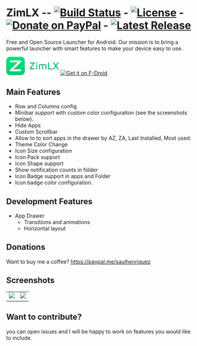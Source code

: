 # ZimLX -- [![Build Status](https://travis-ci.org/otakuhqz/ZimLX.svg?branch=master)](https://travis-ci.org/otakuhqz/ZimLX) - [![License](https://img.shields.io/badge/License-Apache%202.0-blue.svg)](https://opensource.org/licenses/Apache-2.0) - [![Donate on PayPal](https://img.shields.io/badge/PayPal-Donate%20Now-brightgreen.svg)](https://paypal.me/saulhenriquez) - [![Latest Release](https://img.shields.io/github/release/USER/REPO.svg?logo=github)](https://github.com/otakuhqz/ZimLX/releases/latest)

Free and Open Source Launcher for Android.
Our mission is to bring a powerful launcher with smart features to make your device easy to use.

[<img src="Logo/logotype.png" width="28%" alt="Zim Launcher">](https://github.com/otakuhqz/ZimLX)         [<img src="https://f-droid.org/badge/get-it-on.png"
     alt="Get it on F-Droid"
     height="80">](https://f-droid.org/packages/org.zimmob.zimlx/)


## Main Features

* Row and Columns config
* Minibar support with custom color configuration (see the screenshots below).
* Hide Apps
* Custom Scrollbar
* Allow to to sort apps in the drawer by AZ, ZA, Last Installed, Most used.
* Theme Color Change
* Icon Size configuration
* Icon Pack support
* Icon Shape support
* Show notification counts in folder
* Icon Badge support in apps and Folder
* Icon badge color configuration.

## Development Features
* App Drawer
    * Transitions and animations
    * Horizontal layout
    
## Donations
Want to buy me a coffee? https://paypal.me/saulhenriquez


## Screenshots
<table>
    <tr>
        <td><img src="https://github.com/otakuhqz/ZimLX/blob/master/snapshots/zlxdesktop.jpg" width="256" />
        </td>
        <td><img src="https://github.com/otakuhqz/ZimLX/blob/master/snapshots/zlxfolder.jpg" width="256" />
        </td>
    </tr>
<table>

## Want to contribute?
you can open issues and I will be happy to work on features you would like to include.
